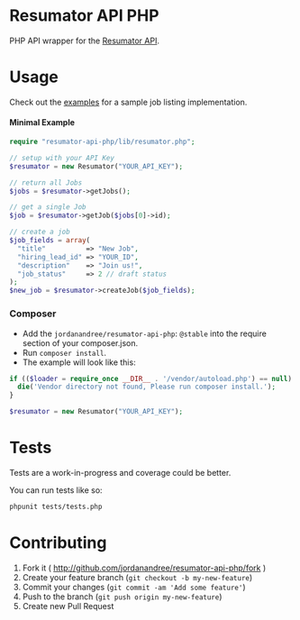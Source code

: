 # Resumator API PHP

PHP API wrapper for the [Resumator API](http://www.resumatorapi.com/).

# Usage

Check out the [examples](examples) for a sample job listing implementation.

#### Minimal Example

```php
require "resumator-api-php/lib/resumator.php";

// setup with your API Key
$resumator = new Resumator("YOUR_API_KEY");

// return all Jobs
$jobs = $resumator->getJobs();

// get a single Job
$job = $resumator->getJob($jobs[0]->id);

// create a job
$job_fields = array(
  "title"          => "New Job",
  "hiring_lead_id" => "YOUR_ID",
  "description"    => "Join us!",
  "job_status"     => 2 // draft status
);
$new_job = $resumator->createJob($job_fields);
```

### Composer

- Add the `jordanandree/resumator-api-php`: `@stable` into the require section of your composer.json.
- Run `composer install`.
- The example will look like this:

```php
if (($loader = require_once __DIR__ . '/vendor/autoload.php') == null)  {
  die('Vendor directory not found, Please run composer install.');
}

$resumator = new Resumator("YOUR_API_KEY");
```

# Tests

Tests are a work-in-progress and coverage could be better.

You can run tests like so:
```bash
phpunit tests/tests.php
```

# Contributing

1. Fork it ( http://github.com/jordanandree/resumator-api-php/fork )
2. Create your feature branch (`git checkout -b my-new-feature`)
3. Commit your changes (`git commit -am 'Add some feature'`)
4. Push to the branch (`git push origin my-new-feature`)
5. Create new Pull Request